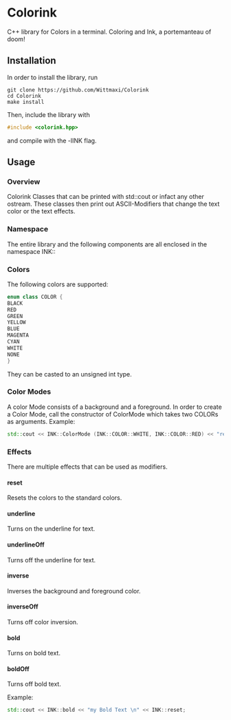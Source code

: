 # Colorink
C++ library for Colors in a terminal. Coloring and Ink, a portemanteau of doom! 

## Installation
In order to install the library, run 
```console
git clone https://github.com/Wittmaxi/Colorink
cd Colorink
make install
```
Then, include the library with 
```c++
#include <colorink.hpp>
```
and compile with the -lINK flag.

## Usage
### Overview
Colorink Classes that can be printed with std::cout or infact any other ostream. 
These classes then print out ASCII-Modifiers that change the text color or the text effects. 

### Namespace 
The entire library and the following components are all enclosed in the namespace INK:: 

### Colors
The following colors are supported:

```c++ 
enum class COLOR {
BLACK
RED
GREEN
YELLOW 
BLUE
MAGENTA 
CYAN
WHITE
NONE
}
```

They can be casted to an unsigned int type.

### Color Modes
A color Mode consists of a background and a foreground. In order to create a Color Mode, call the constructor of ColorMode
which takes two COLORs as arguments.
Example: 
```c++
std::cout << INK::ColorMode (INK::COLOR::WHITE, INK::COLOR::RED) << "red text\n" << INK::ColorMode (INK::COLOR::WHITE, INK::COLOR::BLACK);
```

### Effects
There are multiple effects that can be used as modifiers. 
#### reset
Resets the colors to the standard colors. 
#### underline
Turns on the underline for text.
#### underlineOff
Turns off the underline for text.
#### inverse
Inverses the background and foreground color. 
#### inverseOff
Turns off color inversion.
#### bold
Turns on bold text.
#### boldOff
Turns off bold text.

Example: 
```c++
std::cout << INK::bold << "my Bold Text \n" << INK::reset;
```